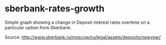 sberbank-rates-growth
=====================

Simple graph showing a change in Deposit interest rates overtime on a particular option from Sberbank.

Source: http://www.sberbank.ru/moscow/ru/legal/assets/deposits/newyear/
